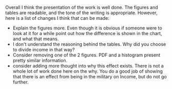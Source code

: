 Overall I think the presentation of the work is well done. The figures and tables are readable, and the tone of the writing is appropriate. However, here is a list of changes I think that can be made:
* Explain the figures more. Even though it is obvious if someone were to look at it for a while point out how the difference is shown in the chart, and what that means.
* I don't understand the reasoning behind the tables. Why did you choose to divide income in that way? 
* Consider removing one of the 2 figures. PDF and a histogram present pretty similar information. 
* consider adding more thought into why this effect exists. There is not a whole lot of work done here on the why. You do a good job of showing that there is an effect from being in the military on Income, but do not go further.
